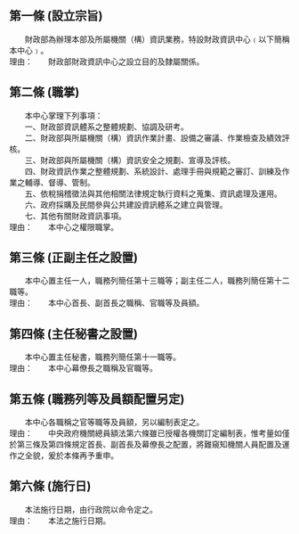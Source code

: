 第一條 (設立宗旨)
-----------------
　　財政部為辦理本部及所屬機關（構）資訊業務，特設財政資訊中心﹙以下簡稱本中心﹚。  
理由：　　財政部財政資訊中心之設立目的及隸屬關係。

第二條 (職掌)
-------------
　　本中心掌理下列事項：  
　　一、財政部資訊體系之整體規劃、協調及研考。  
　　二、財政部與所屬機關（構）資訊作業計畫、設備之審議、作業檢查及績效評核。  
　　三、財政部與所屬機關（構）資訊安全之規劃、宣導及評核。  
　　四、財政資訊作業之整體規劃、系統設計、處理手冊與規範之審訂、訓練及作業之輔導、督導、管制。  
　　五、依稅捐稽徵法與其他相關法律規定執行資料之蒐集、資訊處理及運用。  
　　六、政府採購及民間參與公共建設資訊體系之建立與管理。  
　　七、其他有關財政資訊事項。  
理由：　　本中心之權限職掌。

第三條 (正副主任之設置)
-----------------------
　　本中心置主任一人，職務列簡任第十三職等；副主任二人，職務列簡任第十二職等。  
理由：　　本中心首長、副首長之職稱、官職等及員額。

第四條 (主任秘書之設置)
-----------------------
　　本中心置主任秘書，職務列簡任第十一職等。  
理由：　　本中心幕僚長之職稱及官職等。

第五條 (職務列等及員額配置另定)
-------------------------------
　　本中心各職稱之官等職等及員額，另以編制表定之。  
理由：　　中央政府機關總員額法第六條雖已授權各機關訂定編制表，惟考量如僅於第三條及第四條規定首長、副首長及幕僚長之配置，將難窺知機關人員配置及運作之全貌，爰於本條再予重申。

第六條 (施行日)
---------------
　　本法施行日期，由行政院以命令定之。  
理由：　　本法之施行日期。